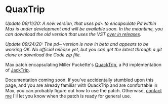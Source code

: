 # QuaxTrip

*Update 09/11/20: A new version, that uses pd~ to encapsulate Pd within Max is under development and will be available soon. In the meantime, you can download the old version that uses the VST [over in releases](https://github.com/damonholzborn/QuaxTrip/releases/tag/quaxtrip-2020-0809).*

*Update 09/24/20: The pd~ version is now in beta and appears to be working OK. No official release yet, but you can get the latest through a git clone or download the Code zip file.*

Max patch encapsulating Miller Puckette's [QuackTrip](http://msp.ucsd.edu/tools/quacktrip/), a Pd implementation of [JackTrip](https://ccrma.stanford.edu/software/jacktrip/).

Documentation coming soon. If you've accidentally stumbled upon this page, and you are already familiar with QuackTrip and are comfortable in Max, you can probably figure out how to use the patch. Otherwise, [contact me](mailto:damon@rustleworks.com) I'll let you know when the patch is ready for general use.
